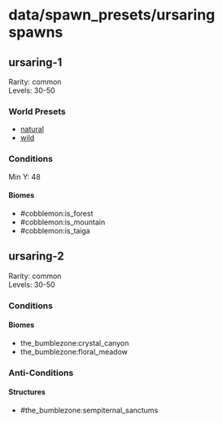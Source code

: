 # data/spawn_presets/ursaring spawns  
  
## ursaring-1  
Rarity: common  
Levels: 30-50  
  
### World Presets  
* [natural](/data/spawn_data/natural.md)  
* [wild](/data/spawn_data/wild.md)  
  
### Conditions  
Min Y: 48  
  
#### Biomes  
  * #cobblemon:is_forest
  * #cobblemon:is_mountain
  * #cobblemon:is_taiga
  
  
## ursaring-2  
Rarity: common  
Levels: 30-50  
  
### Conditions  
  
#### Biomes  
  * the_bumblezone:crystal_canyon
  * the_bumblezone:floral_meadow
  
  
### Anti-Conditions  
  
#### Structures  
  * #the_bumblezone:sempiternal_sanctums
  
